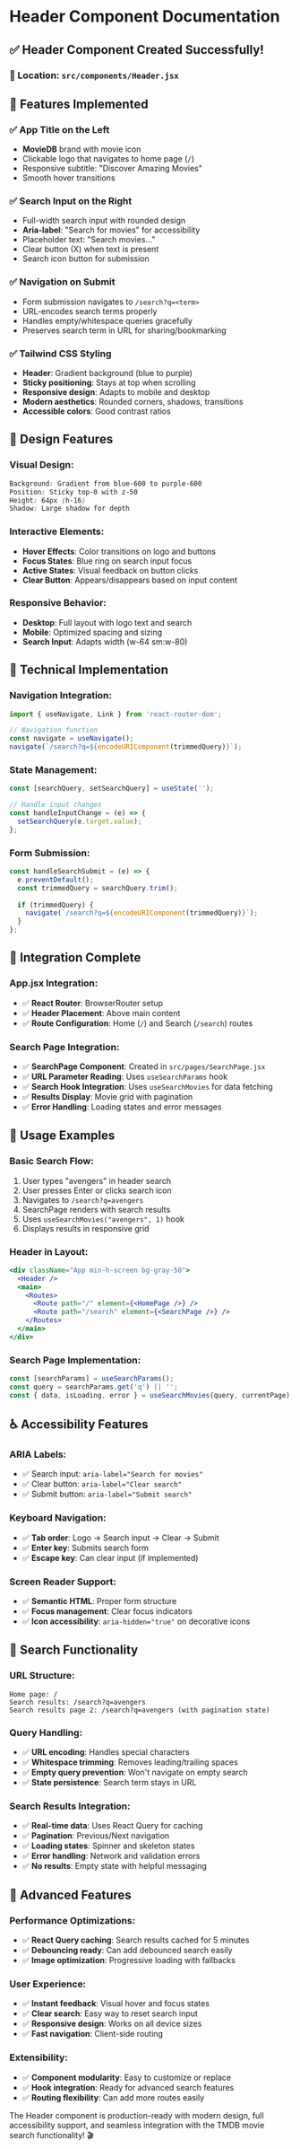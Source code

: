# Header Component Documentation

## ✅ Header Component Created Successfully!

### 📁 Location: `src/components/Header.jsx`

## 🎯 Features Implemented

### ✅ **App Title on the Left**
- **MovieDB** brand with movie icon
- Clickable logo that navigates to home page (`/`)
- Responsive subtitle: "Discover Amazing Movies"
- Smooth hover transitions

### ✅ **Search Input on the Right**  
- Full-width search input with rounded design
- **Aria-label**: "Search for movies" for accessibility
- Placeholder text: "Search movies..."
- Clear button (X) when text is present
- Search icon button for submission

### ✅ **Navigation on Submit**
- Form submission navigates to `/search?q=<term>`
- URL-encodes search terms properly
- Handles empty/whitespace queries gracefully
- Preserves search term in URL for sharing/bookmarking

### ✅ **Tailwind CSS Styling**
- **Header**: Gradient background (blue to purple)
- **Sticky positioning**: Stays at top when scrolling
- **Responsive design**: Adapts to mobile and desktop
- **Modern aesthetics**: Rounded corners, shadows, transitions
- **Accessible colors**: Good contrast ratios

## 🎨 Design Features

### Visual Design:
```css
Background: Gradient from blue-600 to purple-600
Position: Sticky top-0 with z-50
Height: 64px (h-16)
Shadow: Large shadow for depth
```

### Interactive Elements:
- **Hover Effects**: Color transitions on logo and buttons
- **Focus States**: Blue ring on search input focus
- **Active States**: Visual feedback on button clicks
- **Clear Button**: Appears/disappears based on input content

### Responsive Behavior:
- **Desktop**: Full layout with logo text and search
- **Mobile**: Optimized spacing and sizing
- **Search Input**: Adapts width (w-64 sm:w-80)

## 🔧 Technical Implementation

### **Navigation Integration:**
```javascript
import { useNavigate, Link } from 'react-router-dom';

// Navigation function
const navigate = useNavigate();
navigate(`/search?q=${encodeURIComponent(trimmedQuery)}`);
```

### **State Management:**
```javascript
const [searchQuery, setSearchQuery] = useState('');

// Handle input changes
const handleInputChange = (e) => {
  setSearchQuery(e.target.value);
};
```

### **Form Submission:**
```javascript
const handleSearchSubmit = (e) => {
  e.preventDefault();
  const trimmedQuery = searchQuery.trim();
  
  if (trimmedQuery) {
    navigate(`/search?q=${encodeURIComponent(trimmedQuery)}`);
  }
};
```

## 🚀 Integration Complete

### **App.jsx Integration:**
- ✅ **React Router**: BrowserRouter setup
- ✅ **Header Placement**: Above main content
- ✅ **Route Configuration**: Home (`/`) and Search (`/search`) routes

### **Search Page Integration:**
- ✅ **SearchPage Component**: Created in `src/pages/SearchPage.jsx`
- ✅ **URL Parameter Reading**: Uses `useSearchParams` hook
- ✅ **Search Hook Integration**: Uses `useSearchMovies` for data fetching
- ✅ **Results Display**: Movie grid with pagination
- ✅ **Error Handling**: Loading states and error messages

## 📱 Usage Examples

### **Basic Search Flow:**
1. User types "avengers" in header search
2. User presses Enter or clicks search icon
3. Navigates to `/search?q=avengers`
4. SearchPage renders with search results
5. Uses `useSearchMovies("avengers", 1)` hook
6. Displays results in responsive grid

### **Header in Layout:**
```jsx
<div className="App min-h-screen bg-gray-50">
  <Header />
  <main>
    <Routes>
      <Route path="/" element={<HomePage />} />
      <Route path="/search" element={<SearchPage />} />
    </Routes>
  </main>
</div>
```

### **Search Page Implementation:**
```jsx
const [searchParams] = useSearchParams();
const query = searchParams.get('q') || '';
const { data, isLoading, error } = useSearchMovies(query, currentPage);
```

## ♿ Accessibility Features

### **ARIA Labels:**
- ✅ Search input: `aria-label="Search for movies"`
- ✅ Clear button: `aria-label="Clear search"`
- ✅ Submit button: `aria-label="Submit search"`

### **Keyboard Navigation:**
- ✅ **Tab order**: Logo → Search input → Clear → Submit
- ✅ **Enter key**: Submits search form
- ✅ **Escape key**: Can clear input (if implemented)

### **Screen Reader Support:**
- ✅ **Semantic HTML**: Proper form structure
- ✅ **Focus management**: Clear focus indicators
- ✅ **Icon accessibility**: `aria-hidden="true"` on decorative icons

## 🎯 Search Functionality

### **URL Structure:**
```
Home page: /
Search results: /search?q=avengers
Search results page 2: /search?q=avengers (with pagination state)
```

### **Query Handling:**
- ✅ **URL encoding**: Handles special characters
- ✅ **Whitespace trimming**: Removes leading/trailing spaces
- ✅ **Empty query prevention**: Won't navigate on empty search
- ✅ **State persistence**: Search term stays in URL

### **Search Results Integration:**
- ✅ **Real-time data**: Uses React Query for caching
- ✅ **Pagination**: Previous/Next navigation
- ✅ **Loading states**: Spinner and skeleton states
- ✅ **Error handling**: Network and validation errors
- ✅ **No results**: Empty state with helpful messaging

## 🌟 Advanced Features

### **Performance Optimizations:**
- ✅ **React Query caching**: Search results cached for 5 minutes
- ✅ **Debouncing ready**: Can add debounced search easily
- ✅ **Image optimization**: Progressive loading with fallbacks

### **User Experience:**
- ✅ **Instant feedback**: Visual hover and focus states
- ✅ **Clear search**: Easy way to reset search input
- ✅ **Responsive design**: Works on all device sizes
- ✅ **Fast navigation**: Client-side routing

### **Extensibility:**
- ✅ **Component modularity**: Easy to customize or replace
- ✅ **Hook integration**: Ready for advanced search features
- ✅ **Routing flexibility**: Can add more routes easily

The Header component is production-ready with modern design, full accessibility support, and seamless integration with the TMDB movie search functionality! 🎬
